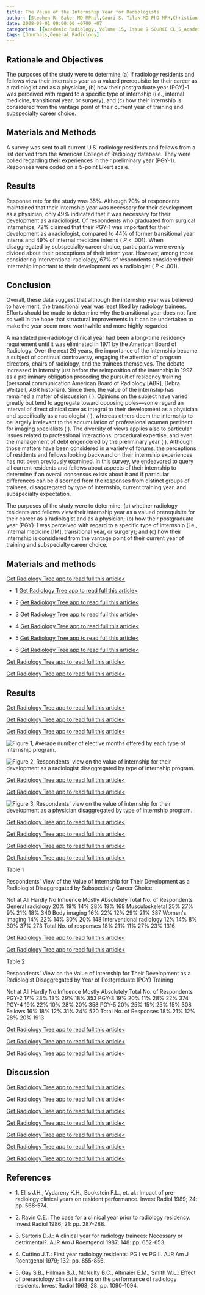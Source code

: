 ```yaml
---
title: The Value of the Internship Year for Radiologists
author: [Stephen R. Baker MD MPhil,Gauri S. Tilak MD PhD MPH,Christian Geannette MD,Michelle J. Romero MA,Amish Patel MD,Lawrence Pan MD]
date: 2008-09-01 00:00:00 +0700 +07
categories: [{Academic Radiology, Volume 15, Issue 9 SOURCE CL_S_AcademicRadiologyVolume15Issue9 1}]
tags: [Journals,General Radiology]
---
```

## Rationale and Objectives

The purposes of the study were to determine (a) if radiology residents and fellows view their internship year as a valued prerequisite for their career as a radiologist and as a physician, (b) how their postgraduate year (PGY)-1 was perceived with regard to a specific type of internship (i.e., internal medicine, transitional year, or surgery), and (c) how their internship is considered from the vantage point of their current year of training and subspecialty career choice.

## Materials and Methods

A survey was sent to all current U.S. radiology residents and fellows from a list derived from the American College of Radiology database. They were polled regarding their experiences in their preliminary year (PGY-1). Responses were coded on a 5-point Likert scale.

## Results

Response rate for the study was 35%. Although 70% of respondents maintained that their internship year was necessary for their development as a physician, only 49% indicated that it was necessary for their development as a radiologist. Of respondents who graduated from surgical internships, 72% claimed that their PGY-1 was important for their development as a radiologist, compared to 44% of former transitional year interns and 49% of internal medicine interns ( _P_ < .001). When disaggregated by subspecialty career choice, participants were evenly divided about their perceptions of their intern year. However, among those considering interventional radiology, 67% of respondents considered their internship important to their development as a radiologist ( _P_ < .001).

## Conclusion

Overall, these data suggest that although the internship year was believed to have merit, the transitional year was least liked by radiology trainees. Efforts should be made to determine why the transitional year does not fare so well in the hope that structural improvements in it can be undertaken to make the year seem more worthwhile and more highly regarded.

A mandated pre-radiology clinical year had been a long-time residency requirement until it was eliminated in 1971 by the American Board of Radiology. Over the next 26 years, the importance of the internship became a subject of continual controversy, engaging the attention of program directors, chairs of radiology, and the trainees themselves. The debate increased in intensity just before the reimposition of the internship in 1997 as a preliminary obligation preceding the pursuit of residency training (personal communication American Board of Radiology \[ABR\], Debra Weitzell, ABR historian). Since then, the value of the internship has remained a matter of discussion ( ). Opinions on the subject have varied greatly but tend to aggregate toward opposing poles—some regard an interval of direct clinical care as integral to their development as a physician and specifically as a radiologist ( ), whereas others deem the internship to be largely irrelevant to the accumulation of professional acumen pertinent for imaging specialists ( ). The diversity of views applies also to particular issues related to professional interactions, procedural expertise, and even the management of debt engendered by the preliminary year ( ). Although those matters have been considered in a variety of forums, the perceptions of residents and fellows looking backward on their internship experiences has not been previously examined. In this survey, we endeavored to query all current residents and fellows about aspects of their internship to determine if an overall consensus exists about it and if particular differences can be discerned from the responses from distinct groups of trainees, disaggregated by type of internship, current training year, and subspecialty expectation.

The purposes of the study were to determine: (a) whether radiology residents and fellows view their internship year as a valued prerequisite for their career as a radiologist and as a physician; (b) how their postgraduate year (PGY)-1 was perceived with regard to a specific type of internship (i.e., internal medicine \[IM\], transitional year, or surgery); and (c) how their internship is considered from the vantage point of their current year of training and subspecialty career choice.

## Materials and methods

[Get Radiology Tree app to read full this article<](https://clinicalpub.com/app)

- 1
[Get Radiology Tree app to read full this article<](https://clinicalpub.com/app)

- 2
[Get Radiology Tree app to read full this article<](https://clinicalpub.com/app)

- 3
[Get Radiology Tree app to read full this article<](https://clinicalpub.com/app)

- 4
[Get Radiology Tree app to read full this article<](https://clinicalpub.com/app)

- 5
[Get Radiology Tree app to read full this article<](https://clinicalpub.com/app)

- 6
[Get Radiology Tree app to read full this article<](https://clinicalpub.com/app)


[Get Radiology Tree app to read full this article<](https://clinicalpub.com/app)

[Get Radiology Tree app to read full this article<](https://clinicalpub.com/app)

## Results

[Get Radiology Tree app to read full this article<](https://clinicalpub.com/app)

[Get Radiology Tree app to read full this article<](https://clinicalpub.com/app)

[Get Radiology Tree app to read full this article<](https://clinicalpub.com/app)

![Figure 1, Average number of elective months offered by each type of internship program.](https://storage.googleapis.com/dl.dentistrykey.com/clinical/TheValueoftheInternshipYearforRadiologists/0_1s20S1076633208002560.jpg)

![Figure 2, Respondents' view on the value of internship for their development as a radiologist disaggregated by type of internship program.](https://storage.googleapis.com/dl.dentistrykey.com/clinical/TheValueoftheInternshipYearforRadiologists/1_1s20S1076633208002560.jpg)

[Get Radiology Tree app to read full this article<](https://clinicalpub.com/app)

[Get Radiology Tree app to read full this article<](https://clinicalpub.com/app)

![Figure 3, Respondents' view on the value of internship for their development as a physician disaggregated by type of internship program.](https://storage.googleapis.com/dl.dentistrykey.com/clinical/TheValueoftheInternshipYearforRadiologists/2_1s20S1076633208002560.jpg)

[Get Radiology Tree app to read full this article<](https://clinicalpub.com/app)

[Get Radiology Tree app to read full this article<](https://clinicalpub.com/app)

[Get Radiology Tree app to read full this article<](https://clinicalpub.com/app)

[Get Radiology Tree app to read full this article<](https://clinicalpub.com/app)

Table 1


Respondents' View of the Value of Internship for Their Development as a Radiologist Disaggregated by Subspecialty Career Choice


Not at All Hardly No Influence Mostly Absolutely Total No. of Respondents General radiology 20% 19% 14% 28% 19% 168 Musculoskeletal 25% 27% 9% 21% 18% 340 Body imaging 16% 22% 12% 29% 21% 387 Women's imaging 14% 22% 14% 30% 20% 148 Interventional radiology 12% 14% 8% 30% 37% 273 Total No. of responses 18% 21% 11% 27% 23% 1316

[Get Radiology Tree app to read full this article<](https://clinicalpub.com/app)

[Get Radiology Tree app to read full this article<](https://clinicalpub.com/app)

Table 2


Respondents' View on the Value of Internship for Their Development as a Radiologist Disaggregated by Year of Postgraduate (PGY) Training


Not at All Hardly No Influence Mostly Absolutely Total No. of Respondents PGY-2 17% 23% 13% 29% 18% 353 PGY-3 19% 20% 11% 28% 22% 374 PGY-4 19% 22% 10% 28% 20% 358 PGY-5 20% 25% 15% 25% 15% 308 Fellows 16% 18% 12% 31% 24% 520 Total No. of Responses 18% 21% 12% 28% 20% 1913

[Get Radiology Tree app to read full this article<](https://clinicalpub.com/app)

[Get Radiology Tree app to read full this article<](https://clinicalpub.com/app)

[Get Radiology Tree app to read full this article<](https://clinicalpub.com/app)

## Discussion

[Get Radiology Tree app to read full this article<](https://clinicalpub.com/app)

[Get Radiology Tree app to read full this article<](https://clinicalpub.com/app)

[Get Radiology Tree app to read full this article<](https://clinicalpub.com/app)

[Get Radiology Tree app to read full this article<](https://clinicalpub.com/app)

[Get Radiology Tree app to read full this article<](https://clinicalpub.com/app)

[Get Radiology Tree app to read full this article<](https://clinicalpub.com/app)

[Get Radiology Tree app to read full this article<](https://clinicalpub.com/app)

## References

- 1\. Ellis J.H., Vydareny K.H., Bookstein F.L., et. al.: Impact of pre-radiology clinical years on resident performance. Invest Radiol 1989; 24: pp. 568-574.


- 2\. Ravin C.E.: The case for a clinical year prior to radiology residency. Invest Radiol 1986; 21: pp. 287-288.


- 3\. Sartoris D.J.: A clinical year for radiology trainees: Necessary or detrimental?. AJR Am J Roentgenol 1987; 148: pp. 652-653.


- 4\. Cuttino J.T.: First year radiology residents: PG I vs PG II. AJR Am J Roentgenol 1979; 132: pp. 855-856.


- 5\. Gay S.B., Hillman B.J., McNulty B.C., Altmaier E.M., Smith W.L.: Effect of preradiology clinical training on the performance of radiology residents. Invest Radiol 1993; 28: pp. 1090-1094.